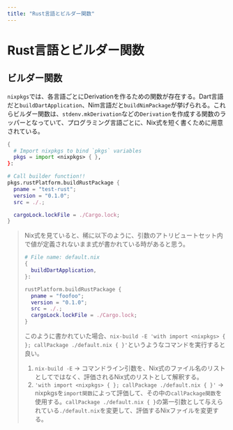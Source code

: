 ```yaml
---
title: "Rust言語とビルダー関数"
---
```


# Rust言語とビルダー関数

## ビルダー関数

`nixpkgs`では、各言語ごとにDerivationを作るための関数が存在する。Dart言語だと`buildDartApplication`、Nim言語だと`buildNimPackage`が挙げられる。これらビルダー関数は、`stdenv.mkDerivation`などの`Derivation`を作成する関数のラッパーとなっていて、プログラミング言語ごとに、Nix式を短く書くために用意されている。

```nix
{
  # Import nixpkgs to bind `pkgs` variables
  pkgs = import <nixpkgs> { },
}:

# Call builder function!!
pkgs.rustPlatform.buildRustPackage {
  pname = "test-rust";
  version = "0.1.0";
  src = ./.;

  cargoLock.lockFile = ./Cargo.lock;
}
```

> Nix式を見ていると、稀に以下のように、引数のアトリビュートセット内で値が定義されないまま式が書かれている時があると思う。
> ```nix
> # File name: default.nix
> {
>   buildDartApplication,
> }:
>
> rustPlatform.buildRustPackage {
>   pname = "foofoo";
>   version = "0.1.0";
>   src = ./.;
>   cargoLock.lockFile = ./Cargo.lock;
> }
> ```
> このように書かれていた場合、`nix-build -E 'with import <nixpkgs> { }; callPackage ./default.nix { }'`というようなコマンドを実行すると良い。
> 1. `nix-build -E` -> コマンドライン引数を、Nix式のファイル名のリストとしてではなく、評価されるNix式のリストとして解釈する。
> 1. `'with import <nixpkgs> { }; callPackage ./default.nix { }'` -> nixpkgsを`import関数`によって評価して、その中の`callPackage関数`を使用する。`callPackage ./default.nix { }`の第一引数として与えられている`./default.nix`を変更して、評価するNixファイルを変更する。